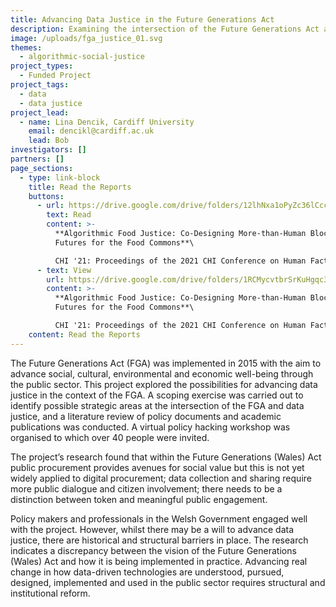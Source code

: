 ```yaml
---
title: Advancing Data Justice in the Future Generations Act
description: Examining the intersection of the Future Generations Act and data justice
image: /uploads/fga_justice_01.svg
themes:
  - algorithmic-social-justice
project_types:
  - Funded Project
project_tags:
  - data
  - data justice
project_lead:
  - name: Lina Dencik, Cardiff University
    email: dencikl@cardiff.ac.uk
    lead: Bob
investigators: []
partners: []
page_sections:
  - type: link-block
    title: Read the Reports
    buttons:
      - url: https://drive.google.com/drive/folders/12lhNxa1oPyZc36lCccyMBQTfuFpRC2-q?usp=sharing
        text: Read
        content: >-
          **Algorithmic Food Justice: Co-Designing More-than-Human Blockchain
          Futures for the Food Commons**\

          CHI '21: Proceedings of the 2021 CHI Conference on Human Factors in Computing SystemsMay 2021 Article No.: 305 Pages 1–17
      - text: View
        url: https://drive.google.com/drive/folders/1RCMycvtbrSrKuHgqc3JOFxmauKCpPv51?usp=sharing
        content: >-
          **Algorithmic Food Justice: Co-Designing More-than-Human Blockchain
          Futures for the Food Commons**\

          CHI '21: Proceedings of the 2021 CHI Conference on Human Factors in Computing SystemsMay 2021 Article No.: 305 Pages 1–17
    content: Read the Reports
---
```

The Future Generations Act (FGA) was implemented in 2015 with the aim to advance social, cultural, environmental and economic well-being through the public sector. This project explored the possibilities for advancing data justice in the context of the FGA. A scoping exercise was carried out to identify possible strategic areas at the intersection of the FGA and data justice, and a literature review of policy documents and academic publications was conducted. A virtual policy hacking workshop was organised to which over 40 people were invited.

The project’s research found that within the Future Generations (Wales) Act public procurement provides avenues for social value but this is not yet widely applied to digital procurement; data collection and sharing require more public dialogue and citizen involvement; there needs to be a distinction between token and meaningful public engagement.

Policy makers and professionals in the Welsh Government engaged well with the project. However, whilst there may be a will to advance data justice, there are historical and structural barriers in place. The research indicates a discrepancy between the vision of the Future Generations (Wales) Act and how it is being implemented in practice. Advancing real change in how data-driven technologies are understood, pursued, designed, implemented and used in the public sector requires structural and institutional reform.